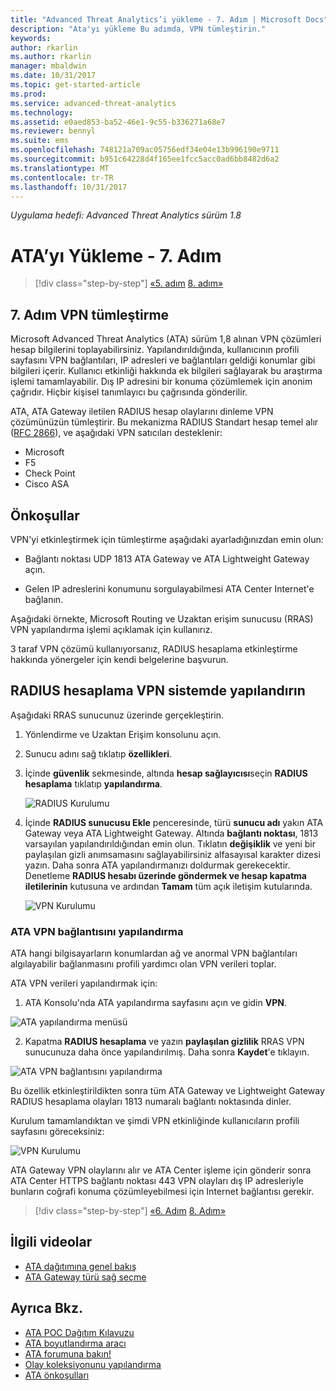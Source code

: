 ```yaml
---
title: "Advanced Threat Analytics’i yükleme - 7. Adım | Microsoft Docs"
description: "Ata'yı yükleme Bu adımda, VPN tümleştirin."
keywords: 
author: rkarlin
ms.author: rkarlin
manager: mbaldwin
ms.date: 10/31/2017
ms.topic: get-started-article
ms.prod: 
ms.service: advanced-threat-analytics
ms.technology: 
ms.assetid: e0aed853-ba52-46e1-9c55-b336271a68e7
ms.reviewer: bennyl
ms.suite: ems
ms.openlocfilehash: 748121a709ac05756edf34e04e13b996190e9711
ms.sourcegitcommit: b951c64228d4f165ee1fcc5acc0ad6bb8482d6a2
ms.translationtype: MT
ms.contentlocale: tr-TR
ms.lasthandoff: 10/31/2017
---
```

*Uygulama hedefi: Advanced Threat Analytics sürüm 1.8*



# <a name="install-ata---step-7"></a>ATA’yı Yükleme - 7. Adım

>[!div class="step-by-step"]
[«5. adım](install-ata-step5.md)
[8. adım»](install-ata-step7.md)

## <a name="step-7-integrate-vpn"></a>7. Adım VPN tümleştirme

Microsoft Advanced Threat Analytics (ATA) sürüm 1,8 alınan VPN çözümleri hesap bilgilerini toplayabilirsiniz. Yapılandırıldığında, kullanıcının profili sayfasını VPN bağlantıları, IP adresleri ve bağlantıları geldiği konumlar gibi bilgileri içerir. Kullanıcı etkinliği hakkında ek bilgileri sağlayarak bu araştırma işlemi tamamlayabilir. Dış IP adresini bir konuma çözümlemek için anonim çağrıdır. Hiçbir kişisel tanımlayıcı bu çağrısında gönderilir.

ATA, ATA Gateway iletilen RADIUS hesap olaylarını dinleme VPN çözümünüzün tümleştirir. Bu mekanizma RADIUS Standart hesap temel alır ([RFC 2866](https://tools.ietf.org/html/rfc2866)), ve aşağıdaki VPN satıcıları desteklenir:

-   Microsoft
-   F5
-   Check Point
-   Cisco ASA

## <a name="prerequisites"></a>Önkoşullar

VPN'yi etkinleştirmek için tümleştirme aşağıdaki ayarladığınızdan emin olun:

-   Bağlantı noktası UDP 1813 ATA Gateway ve ATA Lightweight Gateway açın.

-   Gelen IP adreslerini konumunu sorgulayabilmesi ATA Center Internet'e bağlanın.

Aşağıdaki örnekte, Microsoft Routing ve Uzaktan erişim sunucusu (RRAS) VPN yapılandırma işlemi açıklamak için kullanırız.

3 taraf VPN çözümü kullanıyorsanız, RADIUS hesaplama etkinleştirme hakkında yönergeler için kendi belgelerine başvurun.

## <a name="configure-radius-accounting-on-the-vpn-system"></a>RADIUS hesaplama VPN sistemde yapılandırın

Aşağıdaki RRAS sunucunuz üzerinde gerçekleştirin.
 
1.  Yönlendirme ve Uzaktan Erişim konsolunu açın.
2.  Sunucu adını sağ tıklatıp **özellikleri**.
3.  İçinde **güvenlik** sekmesinde, altında **hesap sağlayıcısı**seçin **RADIUS hesaplama** tıklatıp **yapılandırma**.

    ![RADIUS Kurulumu](./media/radius-setup.png)

4.  İçinde **RADIUS sunucusu Ekle** penceresinde, türü **sunucu adı** yakın ATA Gateway veya ATA Lightweight Gateway. Altında **bağlantı noktası**, 1813 varsayılan yapılandırıldığından emin olun. Tıklatın **değişiklik** ve yeni bir paylaşılan gizli anımsamasını sağlayabilirsiniz alfasayısal karakter dizesi yazın. Daha sonra ATA yapılandırmanızı doldurmak gerekecektir. Denetleme **RADIUS hesabı üzerinde göndermek ve hesap kapatma iletilerinin** kutusuna ve ardından **Tamam** tüm açık iletişim kutularında.
 
     ![VPN Kurulumu](./media/vpn-set-accounting.png)
     
### <a name="configure-vpn-in-ata"></a>ATA VPN bağlantısını yapılandırma

ATA hangi bilgisayarların konumlardan ağ ve anormal VPN bağlantıları algılayabilir bağlanmasını profili yardımcı olan VPN verileri toplar.

ATA VPN verileri yapılandırmak için:

1.  ATA Konsolu'nda ATA yapılandırma sayfasını açın ve gidin **VPN**.
 
  ![ATA yapılandırma menüsü](./media/config-menu.png)

2.  Kapatma **RADIUS hesaplama** ve yazın **paylaşılan gizlilik** RRAS VPN sunucunuza daha önce yapılandırılmış. Daha sonra **Kaydet**'e tıklayın.
 

  ![ATA VPN bağlantısını yapılandırma](./media/vpn.png)


Bu özellik etkinleştirildikten sonra tüm ATA Gateway ve Lightweight Gateway RADIUS hesaplama olayları 1813 numaralı bağlantı noktasında dinler. 

Kurulum tamamlandıktan ve şimdi VPN etkinliğinde kullanıcıların profili sayfasını göreceksiniz:
 
   ![VPN Kurulumu](./media/vpn-user.png)

ATA Gateway VPN olaylarını alır ve ATA Center işleme için gönderir sonra ATA Center HTTPS bağlantı noktası 443 VPN olayları dış IP adresleriyle bunların coğrafi konuma çözümleyebilmesi için Internet bağlantısı gerekir.





>[!div class="step-by-step"]
[«6. Adım](install-ata-step5.md)
[8. Adım»](install-ata-step7.md)



## <a name="related-videos"></a>İlgili videolar
- [ATA dağıtımına genel bakış](https://channel9.msdn.com/Shows/Microsoft-Security/Overview-of-ATA-Deployment-in-10-Minutes)
- [ATA Gateway türü sağ seçme](https://channel9.msdn.com/Shows/Microsoft-Security/ATA-Deployment-Choose-the-Right-Gateway-Type)


## <a name="see-also"></a>Ayrıca Bkz.
- [ATA POC Dağıtım Kılavuzu](http://aka.ms/atapoc)
- [ATA boyutlandırma aracı](http://aka.ms/atasizingtool)
- [ATA forumuna bakın!](https://social.technet.microsoft.com/Forums/security/home?forum=mata)
- [Olay koleksiyonunu yapılandırma](configure-event-collection.md)
- [ATA önkoşulları](ata-prerequisites.md)

